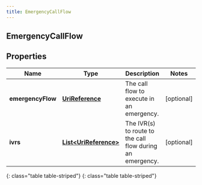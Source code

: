 ```yaml
---
title: EmergencyCallFlow
---
```

## EmergencyCallFlow


## Properties

| Name | Type | Description | Notes |
| ------------ | ------------- | ------------- | ------------- |
| **emergencyFlow** | [**UriReference**](UriReference.html) | The call flow to execute in an emergency. |  [optional] |
| **ivrs** | [**List&lt;UriReference&gt;**](UriReference.html) | The IVR(s) to route to the call flow during an emergency. |  [optional] |
{: class="table table-striped"}
{: class="table table-striped"}


